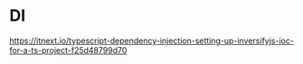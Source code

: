 # DI

https://itnext.io/typescript-dependency-injection-setting-up-inversifyjs-ioc-for-a-ts-project-f25d48799d70